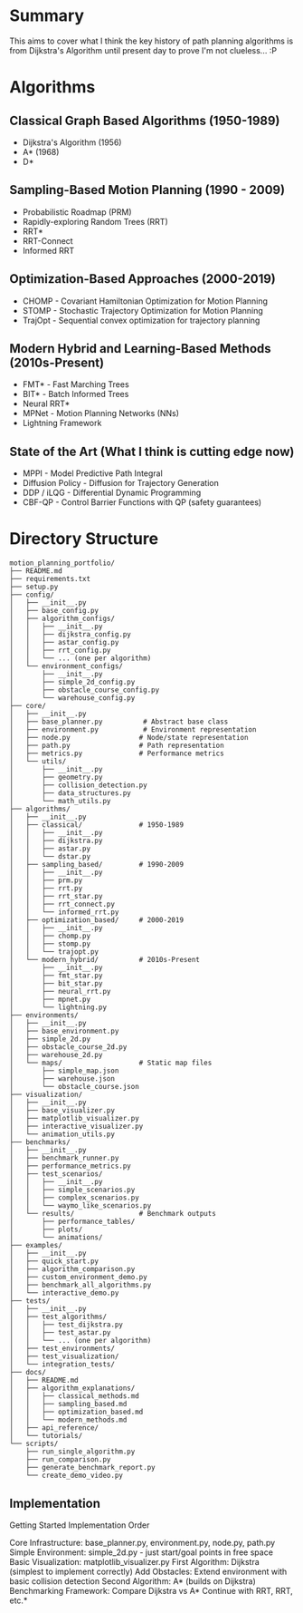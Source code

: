 # Summary

This aims to cover what I think the key history of path planning algorithms is from Dijkstra's Algorithm until present day to prove I'm not clueless... :P

# Algorithms
## Classical Graph Based Algorithms (1950-1989)
- Dijkstra's Algorithm (1956)
- A* (1968)
- D*

## Sampling-Based Motion Planning (1990 - 2009)
- Probabilistic Roadmap (PRM)
- Rapidly-exploring Random Trees (RRT)
- RRT*
- RRT-Connect
- Informed RRT

## Optimization-Based Approaches (2000-2019)
- CHOMP - Covariant Hamiltonian Optimization for Motion Planning
- STOMP - Stochastic Trajectory Optimization for Motion Planning
- TrajOpt - Sequential convex optimization for trajectory planning

## Modern Hybrid and Learning-Based Methods (2010s-Present)
- FMT* - Fast Marching Trees
- BIT* - Batch Informed Trees
- Neural RRT*
- MPNet - Motion Planning Networks (NNs)
- Lightning Framework

## State of the Art (What I think is cutting edge now)
- MPPI - Model Predictive Path Integral
- Diffusion Policy - Diffusion for Trajectory Generation
- DDP / iLQG - Differential Dynamic Programming
- CBF-QP - Control Barrier Functions with QP (safety guarantees)



# Directory Structure
```
motion_planning_portfolio/
├── README.md
├── requirements.txt
├── setup.py
├── config/
│   ├── __init__.py
│   ├── base_config.py
│   ├── algorithm_configs/
│   │   ├── __init__.py
│   │   ├── dijkstra_config.py
│   │   ├── astar_config.py
│   │   ├── rrt_config.py
│   │   └── ... (one per algorithm)
│   └── environment_configs/
│       ├── __init__.py
│       ├── simple_2d_config.py
│       ├── obstacle_course_config.py
│       └── warehouse_config.py
├── core/
│   ├── __init__.py
│   ├── base_planner.py          # Abstract base class
│   ├── environment.py           # Environment representation
│   ├── node.py                 # Node/state representation
│   ├── path.py                 # Path representation
│   ├── metrics.py              # Performance metrics
│   └── utils/
│       ├── __init__.py
│       ├── geometry.py
│       ├── collision_detection.py
│       ├── data_structures.py
│       └── math_utils.py
├── algorithms/
│   ├── __init__.py
│   ├── classical/              # 1950-1989
│   │   ├── __init__.py
│   │   ├── dijkstra.py
│   │   ├── astar.py
│   │   └── dstar.py
│   ├── sampling_based/         # 1990-2009
│   │   ├── __init__.py
│   │   ├── prm.py
│   │   ├── rrt.py
│   │   ├── rrt_star.py
│   │   ├── rrt_connect.py
│   │   └── informed_rrt.py
│   ├── optimization_based/     # 2000-2019
│   │   ├── __init__.py
│   │   ├── chomp.py
│   │   ├── stomp.py
│   │   └── trajopt.py
│   └── modern_hybrid/          # 2010s-Present
│       ├── __init__.py
│       ├── fmt_star.py
│       ├── bit_star.py
│       ├── neural_rrt.py
│       ├── mpnet.py
│       └── lightning.py
├── environments/
│   ├── __init__.py
│   ├── base_environment.py
│   ├── simple_2d.py
│   ├── obstacle_course_2d.py
│   ├── warehouse_2d.py
│   └── maps/                   # Static map files
│       ├── simple_map.json
│       ├── warehouse.json
│       └── obstacle_course.json
├── visualization/
│   ├── __init__.py
│   ├── base_visualizer.py
│   ├── matplotlib_visualizer.py
│   ├── interactive_visualizer.py
│   └── animation_utils.py
├── benchmarks/
│   ├── __init__.py
│   ├── benchmark_runner.py
│   ├── performance_metrics.py
│   ├── test_scenarios/
│   │   ├── __init__.py
│   │   ├── simple_scenarios.py
│   │   ├── complex_scenarios.py
│   │   └── waymo_like_scenarios.py
│   └── results/                # Benchmark outputs
│       ├── performance_tables/
│       ├── plots/
│       └── animations/
├── examples/
│   ├── __init__.py
│   ├── quick_start.py
│   ├── algorithm_comparison.py
│   ├── custom_environment_demo.py
│   ├── benchmark_all_algorithms.py
│   └── interactive_demo.py
├── tests/
│   ├── __init__.py
│   ├── test_algorithms/
│   │   ├── test_dijkstra.py
│   │   ├── test_astar.py
│   │   └── ... (one per algorithm)
│   ├── test_environments/
│   ├── test_visualization/
│   └── integration_tests/
├── docs/
│   ├── README.md
│   ├── algorithm_explanations/
│   │   ├── classical_methods.md
│   │   ├── sampling_based.md
│   │   ├── optimization_based.md
│   │   └── modern_methods.md
│   ├── api_reference/
│   └── tutorials/
└── scripts/
    ├── run_single_algorithm.py
    ├── run_comparison.py
    ├── generate_benchmark_report.py
    └── create_demo_video.py    
```


## Implementation 

Getting Started Implementation Order

Core Infrastructure: base_planner.py, environment.py, node.py, path.py
Simple Environment: simple_2d.py - just start/goal points in free space
Basic Visualization: matplotlib_visualizer.py
First Algorithm: Dijkstra (simplest to implement correctly)
Add Obstacles: Extend environment with basic collision detection
Second Algorithm: A* (builds on Dijkstra)
Benchmarking Framework: Compare Dijkstra vs A*
Continue with RRT, RRT, etc.*


